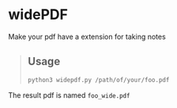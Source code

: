 
# widePDF

Make your pdf have a extension for taking notes

>## Usage
>
>
>```bash
>python3 widepdf.py /path/of/your/foo.pdf
>```

The result pdf is named `foo_wide.pdf`
